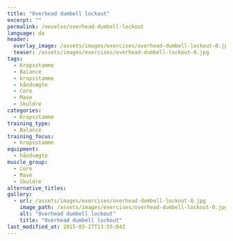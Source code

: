 ```yaml
---
title: "Overhead dumbell lockout"
excerpt: ""
permalink: /oevelse/overhead-dumbell-lockout
language: da
header:
  overlay_image: /assets/images/exercises/overhead-dumbell-lockout-0.jpg
  teaser: /assets/images/exercises/overhead-dumbell-lockout-0.jpg
tags:
  - Kropsstamme
  - Balance
  - kropsstamme
  - håndvægte
  - Core
  - Mave
  - Skuldre
categories:
  - Kropsstamme
training_type: 
  - Balance
training_focus: 
  - kropsstamme
equipment:
  - håndvægte
muscle_group:
  - Core
  - Mave
  - Skuldre
alternative_titles:
gallery:
  - url: /assets/images/exercises/overhead-dumbell-lockout-0.jpg
    image_path: /assets/images/exercises/overhead-dumbell-lockout-0.jpg
    alt: "Overhead dumbell lockout"
    title: "Overhead dumbell lockout"
last_modified_at: 2015-03-27T13:55:04Z
---
```



